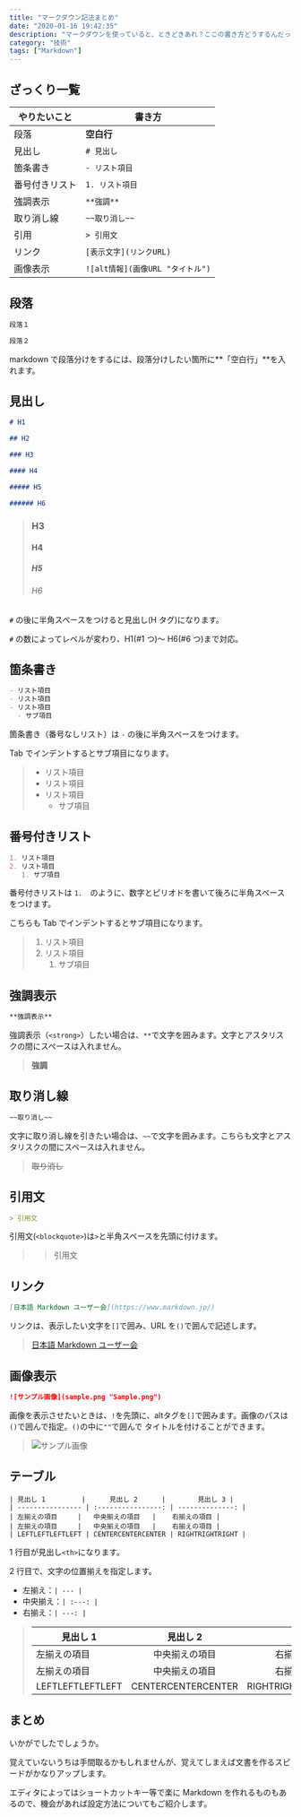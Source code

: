 ```yaml
---
title: "マークダウン記法まとめ"
date: "2020-01-16 19:42:35"
description: "マークダウンを使っていると、ときどきあれ？ここの書き方どうするんだっけ？となってしまいます。自分用のメモも兼ねて、マークダウン記法をまとめてみました。"
category: "技術"
tags: ["Markdown"]
---
```


## ざっくり一覧

| やりたいこと   | 書き方                                     |
| -------------- | ----------------------------------------- |
| 段落           | **空白行**                                |
| 見出し         | `# 見出し`             　        |
| 箇条書き       | `- リスト項目`                   |
| 番号付きリスト | `1. リスト項目`                  |
| 強調表示       | `**強調**`                       |
| 取り消し線     | `~~取り消し~~`                   |
| 引用           | `> 引用文`                       |
| リンク         | `[表示文字](リンクURL)`          |
| 画像表示       | `![alt情報](画像URL "タイトル")` |

## 段落

```markdown
段落１

段落２
```

markdown で段落分けをするには、段落分けしたい箇所に**「空白行」**を入れます。

## 見出し

```markdown
# H1

## H2

### H3

#### H4

##### H5

###### H6
```

> ### H3
>
> #### H4
>
> ##### H5
>
> ###### H6

`#` の後に半角スペースをつけると見出し(H タグ)になります。

`#` の数によってレベルが変わり、H1(#1 つ)～ H6(#6 つ)まで対応。

## 箇条書き

```markdown
- リスト項目
- リスト項目
- リスト項目
  - サブ項目
```

箇条書き（番号なしリスト）は `-` の後に半角スペースをつけます。

Tab でインデントするとサブ項目になります。

> - リスト項目
> - リスト項目
> - リスト項目
>   - サブ項目

## 番号付きリスト

```markdown
1. リスト項目
2. リスト項目
   1. サブ項目
```

番号付きリストは `1.`　のように、数字とピリオドを書いて後ろに半角スペースをつけます。

こちらも Tab でインデントするとサブ項目になります。

> 1. リスト項目
> 2. リスト項目
>    1. サブ項目

## 強調表示

```markdown
**強調表示**
```

強調表示（`<strong>`）したい場合は、`**`で文字を囲みます。文字とアスタリスクの間にスペースは入れません。

> **強調**

## 取り消し線

```markdown
~~取り消し~~
```

文字に取り消し線を引きたい場合は、`~~`で文字を囲みます。こちらも文字とアスタリスクの間にスペースは入れません。

> ~~取り消し~~

## 引用文

```markdown
> 引用文
```

引用文(`<blockquote>`)は`>`と半角スペースを先頭に付けます。

> > 引用文

## リンク

```markdown
[日本語 Markdown ユーザー会](https://www.markdown.jp/)
```

リンクは、表示したい文字を`[]`で囲み、URL を`()`で囲んで記述します。

> [日本語 Markdown ユーザー会](https://www.markdown.jp/)

## 画像表示

```markdown
![サンプル画像](sample.png "Sample.png")
```

画像を表示させたいときは、`!`を先頭に、altタグを`[]`で囲みます。画像のパスは`()`で囲んで指定。`()`の中に`""`で囲んで タイトルを付けることができます。

> ![サンプル画像](./img/2020-01-16/sample.png "Sample.png")

## テーブル

```text
| 見出し 1         |      見出し 2      |        見出し 3 |
| ---------------- | :----------------: | --------------: |
| 左揃えの項目     |   中央揃えの項目   |    右揃えの項目 |
| 左揃えの項目     |   中央揃えの項目   |    右揃えの項目 |
| LEFTLEFTLEFTLEFT | CENTERCENTERCENTER | RIGHTRIGHTRIGHT |
```

1 行目が見出し`<th>`になります。

2 行目で、文字の位置揃えを指定します。

- 左揃え：`| --- |`
- 中央揃え：`| :---: |`
- 右揃え：`| ---: |`

> | 見出し 1         |      見出し 2      |        見出し 3 |
> | ---------------- | :----------------: | --------------: |
> | 左揃えの項目     |   中央揃えの項目   |    右揃えの項目 |
> | 左揃えの項目     |   中央揃えの項目   |    右揃えの項目 |
> | LEFTLEFTLEFTLEFT | CENTERCENTERCENTER | RIGHTRIGHTRIGHT |

## まとめ

いかがでしたでしょうか。

覚えていないうちは手間取るかもしれませんが、覚えてしまえば文書を作るスピードがかなりアップします。

エディタによってはショートカットキー等で楽に Markdown を作れるものもあるので、機会があれば設定方法についてもご紹介します。
